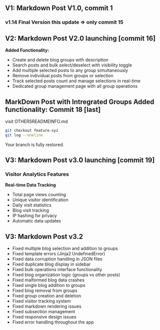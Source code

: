 ## V1: Markdown Post V1.0, commit 1
### v1.14 Final Version this update => only commit 15

## V2: Markdown Post V2.0 launching [commit 16]

**Added Functionality:**
- Create and delete blog groups with description
- Search posts and bulk select/deselect with visibility toggle
- Add multiple selected posts to any group simultaneously
- Remove individual posts from groups or selection
- Track selected posts count and manage selections in real-time
- Dedicated group management page with all group operations
## MarkDown Post with Intregrated Groups Added functionality: Commit 18 [last]
visit OTHERSREADMEINFO.md

```bash
git checkout feature-xyz
git log --oneline
```

Your branch is fully restored.



## V3: Markdown Post v3.0 launching [commit 19]

### Visitor Analytics Features
**Real-time Data Tracking**
- Total page views counting
- Unique visitor identification  
- Daily visit statistics
- Blog visit tracking
- IP hashing for privacy
- Automatic data updates

## V3: Markdown Post v3.2
- Fixed multiple blog selection and addition to groups
- Fixed template errors (Jinja2 UndefinedError)
- Fixed data corruption handling in JSON files
- Fixed duplicate blog display in sidebar
- Fixed bulk operations interface functionality
- Fixed blog organization logic (groups vs other posts)
- Fixed malformed blog data crashes
- Fixed single blog addition to groups
- Fixed blog removal from groups
- Fixed group creation and deletion
- Fixed visitor tracking system
- Fixed markdown rendering issues
- Fixed subsection management
- Fixed responsive design issues
- Fixed error handling throughout the app